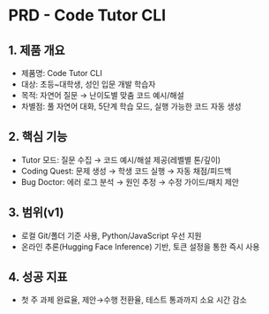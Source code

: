 # PRD - Code Tutor CLI

## 1. 제품 개요
- 제품명: Code Tutor CLI
- 대상: 초등~대학생, 성인 입문 개발 학습자
- 목적: 자연어 질문 → 난이도별 맞춤 코드 예시/해설
- 차별점: 풀 자연어 대화, 5단계 학습 모드, 실행 가능한 코드 자동 생성

## 2. 핵심 기능
- Tutor 모드: 질문 수집 → 코드 예시/해설 제공(레벨별 톤/깊이)
- Coding Quest: 문제 생성 → 학생 코드 실행 → 자동 채점/피드백
- Bug Doctor: 에러 로그 분석 → 원인 추정 → 수정 가이드/패치 제안

## 3. 범위(v1)
- 로컬 Git/폴더 기준 사용, Python/JavaScript 우선 지원
- 온라인 추론(Hugging Face Inference) 기반, 토큰 설정을 통한 즉시 사용

## 4. 성공 지표
- 첫 주 과제 완료율, 제안→수행 전환율, 테스트 통과까지 소요 시간 감소

